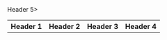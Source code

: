 
<table>
<tr>
<th>Header 1</th>
<th>Header 2</th>
<th>Header 3</th>
<th>Header 4</th
<th>Header 5</th
</tr>>